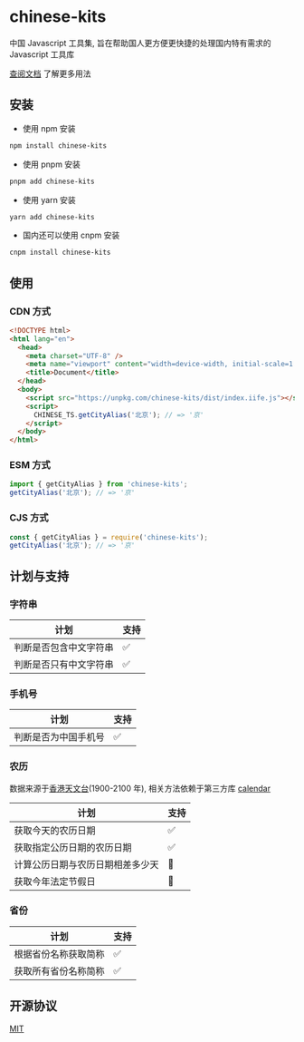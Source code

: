# chinese-kits

中国 Javascript 工具集, 旨在帮助国人更方便更快捷的处理国内特有需求的 Javascript 工具库

[查阅文档](https://chinese-ts.hacxy.cn) 了解更多用法

## 安装

- 使用 npm 安装

```bash
npm install chinese-kits
```

- 使用 pnpm 安装

```bash
pnpm add chinese-kits
```

- 使用 yarn 安装

```bash
yarn add chinese-kits
```

- 国内还可以使用 cnpm 安装

```bash
cnpm install chinese-kits
```

## 使用

### CDN 方式

```html
<!DOCTYPE html>
<html lang="en">
  <head>
    <meta charset="UTF-8" />
    <meta name="viewport" content="width=device-width, initial-scale=1.0" />
    <title>Document</title>
  </head>
  <body>
    <script src="https://unpkg.com/chinese-kits/dist/index.iife.js"></script>
    <script>
      CHINESE_TS.getCityAlias('北京'); // => '京'
    </script>
  </body>
</html>
```

### ESM 方式

```js
import { getCityAlias } from 'chinese-kits';
getCityAlias('北京'); // => '京'
```

### CJS 方式

```js
const { getCityAlias } = require('chinese-kits');
getCityAlias('北京'); // => '京'
```

## 计划与支持

### 字符串

| 计划                   | 支持 |
| ---------------------- | ---- |
| 判断是否包含中文字符串 | ✅   |
| 判断是否只有中文字符串 | ✅   |

### 手机号

| 计划                 | 支持 |
| -------------------- | ---- |
| 判断是否为中国手机号 | ✅   |

### 农历

数据来源于[香港天文台](https://www.hko.gov.hk/tc/gts/time/conversion1_text.htm#)(1900-2100 年), 相关方法依赖于第三方库 [calendar](https://github.com/jjonline/calendar.js)

| 计划                             | 支持 |
| -------------------------------- | ---- |
| 获取今天的农历日期               | ✅   |
| 获取指定公历日期的农历日期       | ✅   |
| 计算公历日期与农历日期相差多少天 | 🚧   |
| 获取今年法定节假日               | 🚧   |

### 省份

| 计划                 | 支持 |
| -------------------- | ---- |
| 根据省份名称获取简称 | ✅   |
| 获取所有省份名称简称 | ✅   |

## 开源协议

[MIT](https://github.com/hacxy/chinese-ts/blob/main/LICENSE)
